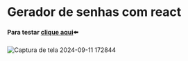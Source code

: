 # Gerador de senhas com react
#### Para testar [clique aqui](https://davimdolabella.github.io/gerador_React/)⬅️
![Captura de tela 2024-09-11 172844](https://github.com/user-attachments/assets/e7a635ed-8503-437f-b85f-8f8d8faa773a)
